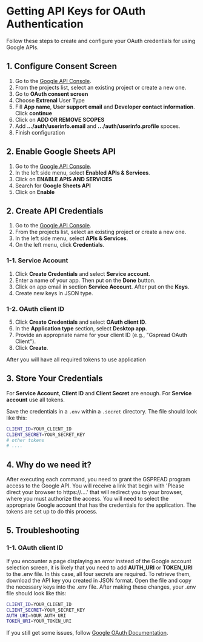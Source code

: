 # Getting API Keys for OAuth Authentication

Follow these steps to create and configure your OAuth credentials for using Google APIs.

## 1. Configure Consent Screen

1. Go to the [Google API Console](https://console.developers.google.com/).
2. From the projects list, select an existing project or create a new one.
3. Go to **OAuth consent screen**
4. Choose **Extrenal** User Type
5. Fill **App name**, **User support email** and **Developer contact information**. Click **continue**
6. Click on **ADD OR REMOVE SCOPES**
7. Add **.../auth/userinfo.email** and **.../auth/userinfo.profile** spoces.
8. Finish configuration

## 2. Enable Google Sheets API

1. Go to the [Google API Console](https://console.developers.google.com/).
2. In the left side menu, select **Enabled APIs & Services**.
3. Click on **ENABLE APIS AND SERVICES**
4. Search for **Google Sheets API**
5. Click on **Enable**

## 2. Create API Credentials

1. Go to the [Google API Console](https://console.developers.google.com/).
2. From the projects list, select an existing project or create a new one.
3. In the left side menu, select **APIs & Services**.
4. On the left menu, click **Credentials**.

### 1-1. Service Account
1. Click **Create Credentials** and select **Service account**.
2. Enter a name of your app. Then put on the **Done** button.
3. Click on app email in section **Service Account**. After put on the **Keys**.
4. Create new keys in JSON type.

### 1-2. OAuth client ID
5. Click **Create Credentials** and select **OAuth client ID**.
6. In the **Application type** section, select **Desktop app**.
7. Provide an appropriate name for your client ID (e.g., "Gspread OAuth Client").
8. Click **Create**.

After you will have all required tokens to use application

## 3. Store Your Credentials

For **Service Account**, **Client ID** and **Client Secret** are enough.
For **Service account** use all tokens.

Save the credentials in a `.env` within a `.secret` directory. The file should look like this:

```bash
CLIENT_ID=YOUR_CLIENT_ID
CLIENT_SECRET=YOUR_SECRET_KEY
# other tokens
# ....
```

## 4. Why do we need it?

After executing each command, you need to grant the GSPREAD program access to the Google API. You will receive a link that begin with 'Please direct your browser to https://....' that will redirect you to your browser, where you must authorize the access. You will need to select the appropriate Google account that has the credentials for the application. The tokens are set up to do this process.

## 5. Troubleshooting

### 1-1. OAuth client ID
If you encounter a page displaying an error instead of the Google account selection screen, it is likely that you need to add **AUTH_URI** or **TOKEN_URI** to the .env file. In this case, all four secrets are required. To retrieve them, download the API key you created in JSON format. Open the file and copy the necessary keys into the .env file. After making these changes, your .env file should look like this:

```bash
CLIENT_ID=YOUR_CLIENT_ID
CLIENT_SECRET=YOUR_SECRET_KEY
AUTH_URI=YOUR_AUTH_URI
TOKEN_URI=YOUR_TOKEN_URI
``` 

If you still get some issues, follow [Google OAuth Documentation](https://developers.google.com/identity/protocols/oauth2/).